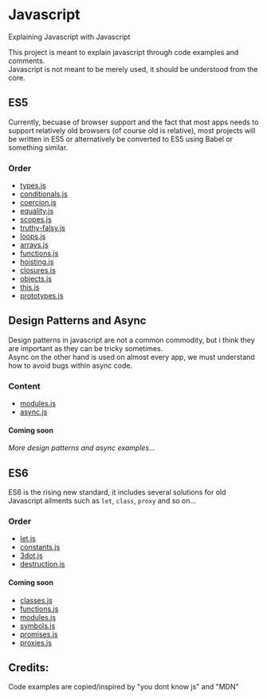 # Javascript
Explaining Javascript with Javascript

This project is meant to explain javascript through code examples and comments.  
Javascript is not meant to be merely used, it should be understood from the core.

## ES5
Currently, becuase of browser support and the fact that most apps needs to support relatively old browsers (of course old is relative), most projects will be written in ES5 or alternatively be converted to ES5 using Babel or something similar.  

### Order
- [types.js](ES5/types.js)
- [conditionals.js](ES5/conditionals.js)
- [coercion.js](ES5/coercion.js)
- [equality.js](ES5/equality.js)
- [scopes.js](ES5/scopes.js)
- [truthy-falsy.js](ES5/truthy-falsy.js)
- [loops.js](ES5/loops.js)
- [arrays.js](ES5/arrays.js)
- [functions.js](ES5/functions.js)
- [hoisting.js](ES5/hoisting.js)
- [closures.js](ES5/closures.js)
- [objects.js](ES5/objects.js)
- [this.js](ES5/this.js)
- [prototypes.js](ES5/prototypes.js)

## Design Patterns and Async
Design patterns in javascript are not a common commodity, but i think they are important as they can be tricky sometimes.  
Async on the other hand is used on almost every app, we must understand how to avoid bugs within async code.

### Content
- [modules.js](ES5/modules.js)
- [async.js](ES5/async.js)

#### Coming soon
_More design patterns and async examples..._

## ES6
ES6 is the rising new standard, it includes several solutions for old Javascript ailments such as `let`, `class`, `proxy` and so on...

### Order
- [let.js](ES6/let.js)
- [constants.js](ES6/constants.js)
- [3dot.js](ES6/3dot.js)
- [destruction.js](ES6/destruction.js)

#### Coming soon
- [classes.js](ES6/classes.js)
- [functions.js](ES6/functions.js)
- [modules.js](ES6/modules.js)
- [symbols.js](ES6/symbols.js)
- [promises.js](ES6/promises.js)
- [proxies.js](ES6/proxies.js)

## Credits:  
Code examples are copied/inspired by "you dont know js" and "MDN"
